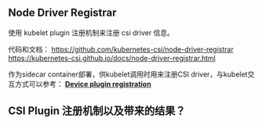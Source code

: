 


## Node Driver Registrar
使用 kubelet plugin 注册机制来注册 csi driver 信息。


代码和文档：
https://github.com/kubernetes-csi/node-driver-registrar
https://kubernetes-csi.github.io/docs/node-driver-registrar.html

作为sidecar container部署，供kubelet调用时用来注册CSI driver，与kubelet交互方式可以参考： **[Device plugin registration](https://kubernetes.io/docs/concepts/extend-kubernetes/compute-storage-net/device-plugins/#device-plugin-registration)**




## CSI Plugin 注册机制以及带来的结果？

